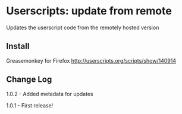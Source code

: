 Userscripts: update from remote
===========================
Updates the userscript code from the remotely hosted version

Install
-------
Greasemonkey for Firefox
http://userscripts.org/scripts/show/140914

Change Log
----------
1.0.2 - Added metadata for updates

1.0.1 - First release!
